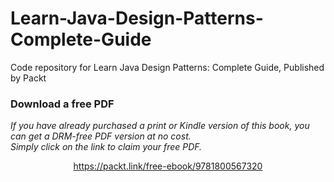 # Learn-Java-Design-Patterns-Complete-Guide
Code repository for Learn Java Design Patterns: Complete Guide, Published by Packt
### Download a free PDF

 <i>If you have already purchased a print or Kindle version of this book, you can get a DRM-free PDF version at no cost.<br>Simply click on the link to claim your free PDF.</i>
<p align="center"> <a href="https://packt.link/free-ebook/9781800567320">https://packt.link/free-ebook/9781800567320 </a> </p>